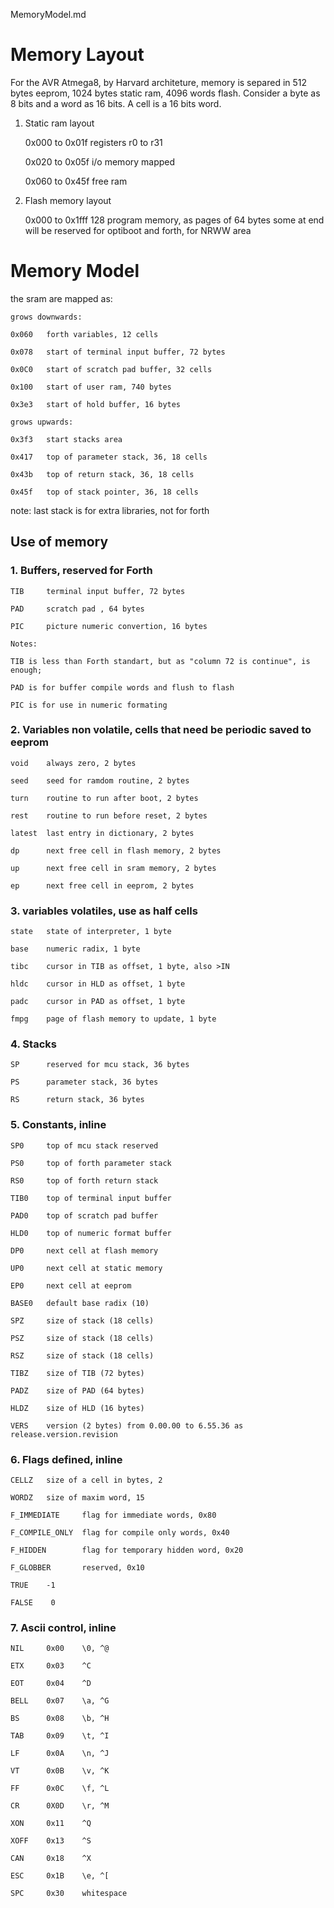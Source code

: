 MemoryModel.md

# Memory Layout 

For the AVR Atmega8, by Harvard architeture, memory is separed in 512 bytes eeprom, 1024 bytes static ram, 4096 words flash. Consider a byte as 8 bits and a word as 16 bits. A cell is a 16 bits word.

1. Static ram layout
    
    0x000 to 0x01f  registers r0 to r31
    
    0x020 to 0x05f  i/o memory mapped
    
    0x060 to 0x45f  free ram

2. Flash memory layout

    0x000 to 0x1fff 128 program memory, as pages of 64 bytes
    some at end will be reserved for optiboot and forth, for NRWW area

# Memory Model

the sram are mapped as:

    grows downwards:

    0x060   forth variables, 12 cells

    0x078   start of terminal input buffer, 72 bytes

    0x0C0   start of scratch pad buffer, 32 cells
    
    0x100   start of user ram, 740 bytes

    0x3e3   start of hold buffer, 16 bytes

    grows upwards:

    0x3f3   start stacks area

    0x417   top of parameter stack, 36, 18 cells

    0x43b   top of return stack, 36, 18 cells

    0x45f   top of stack pointer, 36, 18 cells

note: last stack is for extra libraries, not for forth    

## Use of memory

### 1. Buffers, reserved for Forth

    TIB     terminal input buffer, 72 bytes
    
    PAD     scratch pad , 64 bytes
    
    PIC     picture numeric convertion, 16 bytes

    Notes:
    
    TIB is less than Forth standart, but as "column 72 is continue", is enough;
    
    PAD is for buffer compile words and flush to flash
    
    PIC is for use in numeric formating

### 2. Variables non volatile, cells that need be periodic saved to eeprom

    void    always zero, 2 bytes
    
    seed    seed for ramdom routine, 2 bytes

    turn    routine to run after boot, 2 bytes

    rest    routine to run before reset, 2 bytes
    
    latest  last entry in dictionary, 2 bytes
    
    dp      next free cell in flash memory, 2 bytes
    
    up      next free cell in sram memory, 2 bytes
    
    ep      next free cell in eeprom, 2 bytes
   
### 3. variables volatiles, use as half cells

    state   state of interpreter, 1 byte
    
    base    numeric radix, 1 byte
    
    tibc    cursor in TIB as offset, 1 byte, also >IN
    
    hldc    cursor in HLD as offset, 1 byte
    
    padc    cursor in PAD as offset, 1 byte
    
    fmpg    page of flash memory to update, 1 byte

### 4. Stacks

    SP      reserved for mcu stack, 36 bytes
    
    PS      parameter stack, 36 bytes
    
    RS      return stack, 36 bytes

### 5. Constants, inline

    SP0     top of mcu stack reserved

    PS0     top of forth parameter stack

    RS0     top of forth return stack
    
    TIB0    top of terminal input buffer
    
    PAD0    top of scratch pad buffer
    
    HLD0    top of numeric format buffer
    
    DP0     next cell at flash memory
    
    UP0     next cell at static memory
    
    EP0     next cell at eeprom
    
    BASE0   default base radix (10)
    
    SPZ     size of stack (18 cells)
    
    PSZ     size of stack (18 cells)
    
    RSZ     size of stack (18 cells)
    
    TIBZ    size of TIB (72 bytes)
    
    PADZ    size of PAD (64 bytes)
    
    HLDZ    size of HLD (16 bytes)
    
    VERS    version (2 bytes) from 0.00.00 to 6.55.36 as release.version.revision

### 6. Flags defined, inline

    CELLZ   size of a cell in bytes, 2
    
    WORDZ   size of maxim word, 15

    F_IMMEDIATE     flag for immediate words, 0x80
    
    F_COMPILE_ONLY  flag for compile only words, 0x40
    
    F_HIDDEN        flag for temporary hidden word, 0x20
    
    F_GLOBBER       reserved, 0x10

    TRUE    -1

    FALSE    0

### 7. Ascii control, inline

    NIL     0x00    \0, ^@

    ETX     0x03    ^C

    EOT     0x04    ^D
    
    BELL    0x07    \a, ^G

    BS      0x08    \b, ^H

    TAB     0x09    \t, ^I

    LF      0x0A    \n, ^J

    VT      0x0B    \v, ^K

    FF      0x0C    \f, ^L

    CR      0X0D    \r, ^M

    XON     0x11    ^Q

    XOFF    0x13    ^S

    CAN     0x18    ^X

    ESC     0x1B    \e, ^[

    SPC     0x30    whitespace



